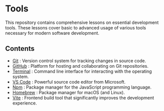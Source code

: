 # Tools

This repository contains comprehensive lessons on essential development tools. These lessons cover basic to advanced usage of various tools necessary for modern software development.

## Contents

- [Git](./mds/git/README.md) : Version control system for tracking changes in source code.
- [GitHub](./mds/gh/README.md) : Platform for hosting and collaborating on Git repositories.
- [Terminal](./mds/cli/README.md) : Command line interface for interacting with the operating system.
- [VS Code](./mds/more/vscode-setup.md) : Powerful source code editor from Microsoft.
- [Npm](./mds/more/npm.md) : Package manager for the JavaScript programming language.
- [Homebrew](./mds/more/homebrew.md) : Package manager for macOS (and Linux).
- [Vite](./mds/more/vite.md) : Frontend build tool that significantly improves the development experience.
